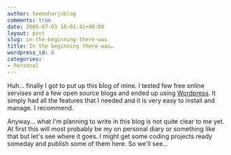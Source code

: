 ```yaml
---
author: teemuharjublog
comments: true
date: 2005-07-03 16:01:41+00:00
layout: post
slug: in-the-beginning-there-was
title: In the beginning there was…
wordpress_id: 6
categories:
- Personal
---
```


Huh... finally I got to put up this blog of mine. I tested few free online servises and a few open source blogs and ended up using [Wordpress](http://www.wordpress.org). It simply had all the features that I needed and it is very easy to install and manage. I recommend.

Anyway... what I'm planning to write in this blog is not quite clear to me yet. At first this will most probably be my on personal diary or something like that but let's see where it goes. I might get some coding projects ready someday and publish some of them here. So we'll see...
